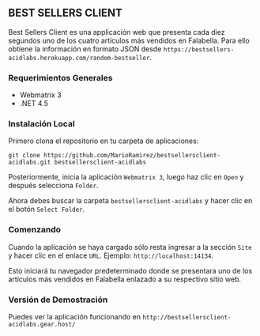 ## BEST SELLERS CLIENT

Best Sellers Client es una applicación web que presenta cada diez segundos uno de los cuatro artículos más vendidos en Falabella. Para ello obtiene la información en formato JSON desde `https://bestsellers-acidlabs.herokuapp.com/random-bestseller`.


### Requerimientos Generales

* Webmatrix 3
* .NET 4.5

### Instalación Local

Primero clona el repositorio en tu carpeta de aplicaciones:

```
git clone https://github.com/MarioRamirez/bestsellersclient-acidlabs.git bestsellersclient-acidlabs
```

Posteriormente, inicia la aplicación `Webmatrix 3`, luego haz clic en `Open` y después selecciona `Folder`.

Ahora debes buscar la carpeta `bestsellersclient-acidlabs` y hacer clic en el botón `Select Folder`.


### Comenzando

Cuando la aplicación se haya cargado sólo resta ingresar a la sección `Site` y hacer clic en el enlace `URL`. Ejemplo: `http://localhost:14134`.

Esto iniciará tu navegador predeterminado donde se presentara uno de los artículos más vendidos en Falabella enlazado a su respectivo sitio web.


### Versión de Demostración

Puedes ver la aplicación funcionando en `http://bestsellersclient-acidlabs.gear.host/`
